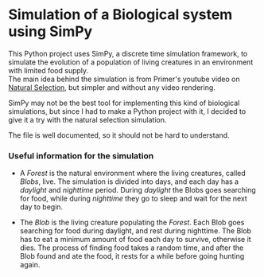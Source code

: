 # Simulation of a Biological system using SimPy

This Python project uses SimPy, a discrete time simulation framework, to simulate the evolution of a population of living creatures in an environment with limited food supply.  
The main idea behind the simulation is from Primer's youtube video on [Natural Selection](https://www.youtube.com/watch?v=0ZGbIKd0XrM), but simpler and without any video rendering.

SimPy may not be the best tool for implementing this kind of biological simulations, but since I had to make a Python project with it, I decided to give it a try with the natural selection simulation.

The file is well documented, so it should not be hard to understand.

### Useful information for the simulation
* A *Forest* is the natural environment where the living creatures, called *Blobs*, live. The simulation is divided into days, and each day has a _daylight_ and _nighttime_ period. During _daylight_ the Blobs goes searching for food, while during _nighttime_ they go to sleep and wait for the next day to begin.

* The *Blob* is the living creature populating the *Forest*. Each Blob goes searching for food during daylight, and rest during nighttime.
The Blob has to eat a minimum amount of food each day to survive, otherwise it dies. The process of finding food takes a random time, and after the Blob found and ate the food, it rests for a while before going hunting again.
